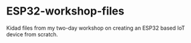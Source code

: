 # ESP32-workshop-files
Kidad files from my two-day workshop on creating an ESP32 based IoT device from scratch.
